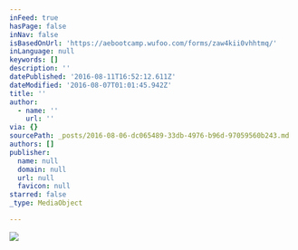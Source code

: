 ```yaml
---
inFeed: true
hasPage: false
inNav: false
isBasedOnUrl: 'https://aebootcamp.wufoo.com/forms/zaw4kii0vhhtmq/'
inLanguage: null
keywords: []
description: ''
datePublished: '2016-08-11T16:52:12.611Z'
dateModified: '2016-08-07T01:01:45.942Z'
title: ''
author:
  - name: ''
    url: ''
via: {}
sourcePath: _posts/2016-08-06-dc065489-33db-4976-b96d-97059560b243.md
authors: []
publisher:
  name: null
  domain: null
  url: null
  favicon: null
starred: false
_type: MediaObject

---
```

![](https://the-grid-user-content.s3-us-west-2.amazonaws.com/3be19dca-97dc-4049-930d-bbc5256a9118.png)